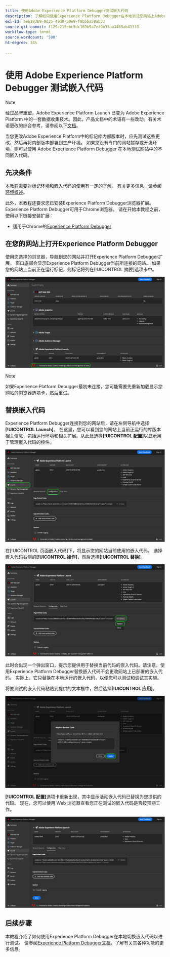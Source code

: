 ```yaml
---
title: 使用Adobe Experience Platform Debugger测试嵌入代码
description: 了解如何使用Experience Platform Debugger在本地测试您网站上Adobe Experience Platform的各种嵌入代码。
exl-id: ae6183b9-0d25-49d0-b0e9-f8b5ba58ab33
source-git-commit: f129c215ebc5dc169b9a7ef9b3faa3463ab413f3
workflow-type: tm+mt
source-wordcount: '500'
ht-degree: 34%

---
```


# 使用 Adobe Experience Platform Debugger 测试嵌入代码

>[!NOTE]
>
>经过品牌重塑，Adobe Experience Platform Launch 已变为 Adobe Experience Platform 中的一套数据收集技术。因此，产品文档中的术语有一些改动。有关术语更改的综合参考，请参阅以下[文档](../../term-updates.md)。

当您更改Adobe Experience Platform中的标记库内部版本时，应先测试这些更改，然后再将内部版本部署到生产环境。 如果您没有专门的网站暂存或开发环境，则可以使用 Adobe Experience Platform Debugger 在本地测试网站中的不同嵌入代码。

## 先决条件

本教程需要对标记环境和嵌入代码的使用有一定的了解。 有关更多信息，请参阅[环境概述](./environments.md)。

此外，本教程还要求您已安装Experience Platform Debugger浏览器扩展。 Experience Platform Debugger可用于Chrome浏览器。 请在开始本教程之前，使用以下链接安装扩展：

* 适用于Chrome的[Experience Platform Debugger](https://chrome.google.com/webstore/detail/adobe-experience-platform/bfnnokhpnncpkdmbokanobigaccjkpob)

## 在您的网站上打开Experience Platform Debugger

使用您选择的浏览器，导航到您的网站并打开Experience Platform Debugger扩展。 窗口底部会显示Experience Platform Debugger当前所连接的网站。 如果您的网站上当前正在运行标记，则标记将列在[!UICONTROL 摘要]选项卡中。

![](./images/embed-code-testing/summary.png)

>[!NOTE]
>
>如果Experience Platform Debugger最初未连接，您可能需要先重新加载显示您网站的浏览器选项卡，然后重试。

## 替换嵌入代码

Experience Platform Debugger连接到您的网站后，请在左侧导航中选择&#x200B;**[!UICONTROL Launch]**。 在这里，您可以看到您的网站上当前正运行的库版本相关信息，包括运行环境和相关扩展。从此处选择&#x200B;**[!UICONTROL 配置]**&#x200B;以显示用于管理嵌入代码的控件。

![](./images/embed-code-testing/launch-tab.png)

在[!UICONTROL 页面嵌入代码]下，将显示您的网站当前使用的嵌入代码。 选择嵌入代码右侧的&#x200B;**[!UICONTROL 操作]**，然后选择&#x200B;**[!UICONTROL 替换]**。

![](./images/embed-code-testing/replace.png)

此时会出现一个弹出窗口，提示您提供用于替换当前代码的嵌入代码。请注意，使用Experience Platform Debugger替换嵌入代码不会更改网站上已部署的嵌入代码。 实际上，它只替换在本地运行的嵌入代码，以便您可以测试和调试其实施。

将要测试的嵌入代码粘贴到提供的文本框中，然后选择&#x200B;**[!UICONTROL 应用]**。

![](./images/embed-code-testing/paste-code.png)

**[!UICONTROL 配置]**&#x200B;选项卡重新出现，其中显示活动嵌入代码已替换为您提供的代码。 现在，您可以使用 Web 浏览器查看您正在测试的嵌入代码是否按预期工作。

![](./images/embed-code-testing/code-replaced.png)

## 后续步骤

本教程介绍了如何使用Experience Platform Debugger在本地切换嵌入代码以进行测试。 请参阅[Experience Platform Debugger文档](../../../debugger/home.md)，了解有关其各种功能的更多信息。
